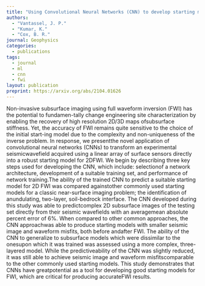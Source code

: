 ```yaml
---
title: "Using Convolutional Neural Networks (CNN) to develop starting models for 2D full waveform inversion"
authors: 
  - "Vantassel, J. P."
  - "Kumar, K."
  - "Cox, B. R."
journal: Geophysics
categories:
  - publications
tags:
  - journal
  - ml
  - cnn
  - fwi
layout: publication
preprint: https://arxiv.org/abs/2104.01626
---
```


Non-invasive subsurface imaging using full waveform inversion (FWI) has the potential to fundamen-tally change engineering site characterization by enabling the recovery of high resolution 2D/3D maps ofsubsurface stiffness.  Yet, the accuracy of FWI remains quite sensitive to the choice of the initial start-ing model due to the complexity and non-uniqueness of the inverse problem.  In response,  we presentthe  novel  application  of  convolutional  neural  networks  (CNNs)  to  transform  an  experimental  seismicwavefield acquired using a linear array of surface sensors directly into a robust starting model for 2DFWI.  We  begin  by  describing  three  key  steps  used  for  developing  the  CNN,  which  include:  selectionof a network architecture, development of a suitable training set, and performance of network training.The ability of the trained CNN to predict a suitable starting model for 2D FWI was compared againstother commonly used starting models for a classic near-surface imaging problem; the identification of anundulating, two-layer, soil-bedrock interface.  The CNN developed during this study was able to predictcomplex 2D subsurface images of the testing set directly from their seismic wavefields with an averagemean absolute percent error of 6%.  When compared to other common approaches, the CNN approachwas able to produce starting models with smaller seismic image and waveform misfits, both before andafter FWI. The ability of the CNN to generalize to subsurface models which were dissimilar to the onesupon which it was trained was assessed using a more complex, three-layered model.  While the predictiveability of the CNN was slightly reduced, it was still able to achieve seismic image and waveform misfitscomparable to the other commonly used starting models.  This study demonstrates that CNNs have greatpotential as a tool for developing good starting models for FWI, which are critical for producing accurateFWI results.
